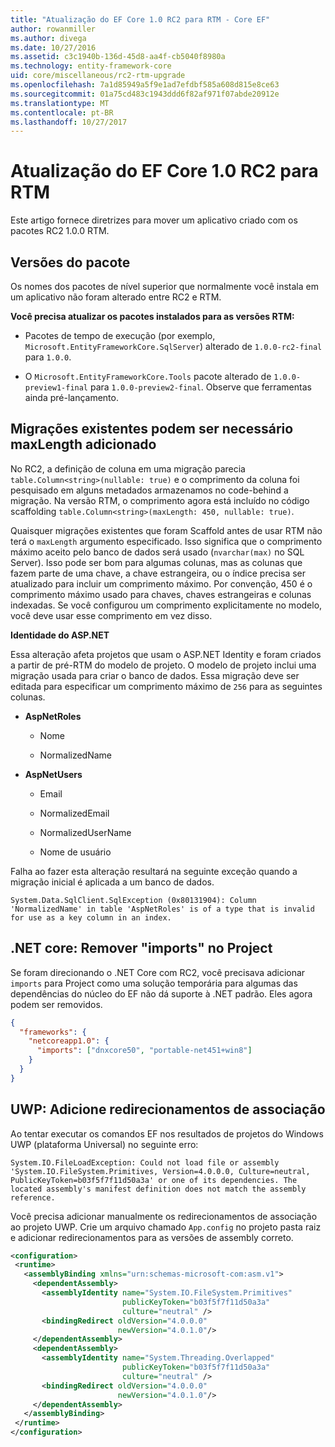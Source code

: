 ```yaml
---
title: "Atualização do EF Core 1.0 RC2 para RTM - Core EF"
author: rowanmiller
ms.author: divega
ms.date: 10/27/2016
ms.assetid: c3c1940b-136d-45d8-aa4f-cb5040f8980a
ms.technology: entity-framework-core
uid: core/miscellaneous/rc2-rtm-upgrade
ms.openlocfilehash: 7a1d85949a5f9e1ad7efdbf585a608d815e8ce63
ms.sourcegitcommit: 01a75cd483c1943ddd6f82af971f07abde20912e
ms.translationtype: MT
ms.contentlocale: pt-BR
ms.lasthandoff: 10/27/2017
---
```

# <a name="upgrading-from-ef-core-10-rc2-to-rtm"></a>Atualização do EF Core 1.0 RC2 para RTM

Este artigo fornece diretrizes para mover um aplicativo criado com os pacotes RC2 1.0.0 RTM.

## <a name="package-versions"></a>Versões do pacote

Os nomes dos pacotes de nível superior que normalmente você instala em um aplicativo não foram alterado entre RC2 e RTM.

**Você precisa atualizar os pacotes instalados para as versões RTM:**

* Pacotes de tempo de execução (por exemplo, `Microsoft.EntityFrameworkCore.SqlServer`) alterado de `1.0.0-rc2-final` para `1.0.0`.

* O `Microsoft.EntityFrameworkCore.Tools` pacote alterado de `1.0.0-preview1-final` para `1.0.0-preview2-final`. Observe que ferramentas ainda pré-lançamento.

## <a name="existing-migrations-may-need-maxlength-added"></a>Migrações existentes podem ser necessário maxLength adicionado

No RC2, a definição de coluna em uma migração parecia `table.Column<string>(nullable: true)` e o comprimento da coluna foi pesquisado em alguns metadados armazenamos no code-behind a migração. Na versão RTM, o comprimento agora está incluído no código scaffolding `table.Column<string>(maxLength: 450, nullable: true)`.

Quaisquer migrações existentes que foram Scaffold antes de usar RTM não terá o `maxLength` argumento especificado. Isso significa que o comprimento máximo aceito pelo banco de dados será usado (`nvarchar(max)` no SQL Server). Isso pode ser bom para algumas colunas, mas as colunas que fazem parte de uma chave, a chave estrangeira, ou o índice precisa ser atualizado para incluir um comprimento máximo. Por convenção, 450 é o comprimento máximo usado para chaves, chaves estrangeiras e colunas indexadas. Se você configurou um comprimento explicitamente no modelo, você deve usar esse comprimento em vez disso.

**Identidade do ASP.NET**

Essa alteração afeta projetos que usam o ASP.NET Identity e foram criados a partir de pré-RTM do modelo de projeto. O modelo de projeto inclui uma migração usada para criar o banco de dados. Essa migração deve ser editada para especificar um comprimento máximo de `256` para as seguintes colunas.

*  **AspNetRoles**

    * Nome

    * NormalizedName

*  **AspNetUsers**

   * Email

   * NormalizedEmail

   * NormalizedUserName

   * Nome de usuário

Falha ao fazer esta alteração resultará na seguinte exceção quando a migração inicial é aplicada a um banco de dados.

    System.Data.SqlClient.SqlException (0x80131904): Column 'NormalizedName' in table 'AspNetRoles' is of a type that is invalid for use as a key column in an index.

## <a name="net-core-remove-imports-in-projectjson"></a>.NET core: Remover "imports" no Project

Se foram direcionando o .NET Core com RC2, você precisava adicionar `imports` para Project como uma solução temporária para algumas das dependências do núcleo do EF não dá suporte à .NET padrão. Eles agora podem ser removidos.

``` json
{
  "frameworks": {
    "netcoreapp1.0": {
      "imports": ["dnxcore50", "portable-net451+win8"]
    }
  }
}
```

## <a name="uwp-add-binding-redirects"></a>UWP: Adicione redirecionamentos de associação

Ao tentar executar os comandos EF nos resultados de projetos do Windows UWP (plataforma Universal) no seguinte erro:

    System.IO.FileLoadException: Could not load file or assembly 'System.IO.FileSystem.Primitives, Version=4.0.0.0, Culture=neutral, PublicKeyToken=b03f5f7f11d50a3a' or one of its dependencies. The located assembly's manifest definition does not match the assembly reference.

Você precisa adicionar manualmente os redirecionamentos de associação ao projeto UWP. Crie um arquivo chamado `App.config` no projeto pasta raiz e adicionar redirecionamentos para as versões de assembly correto.

``` xml
<configuration>
 <runtime>
   <assemblyBinding xmlns="urn:schemas-microsoft-com:asm.v1">
     <dependentAssembly>
       <assemblyIdentity name="System.IO.FileSystem.Primitives"
                         publicKeyToken="b03f5f7f11d50a3a"
                         culture="neutral" />
       <bindingRedirect oldVersion="4.0.0.0"
                        newVersion="4.0.1.0"/>
     </dependentAssembly>
     <dependentAssembly>
       <assemblyIdentity name="System.Threading.Overlapped"
                         publicKeyToken="b03f5f7f11d50a3a"
                         culture="neutral" />
       <bindingRedirect oldVersion="4.0.0.0"
                        newVersion="4.0.1.0"/>
     </dependentAssembly>
   </assemblyBinding>
 </runtime>
</configuration>
```
